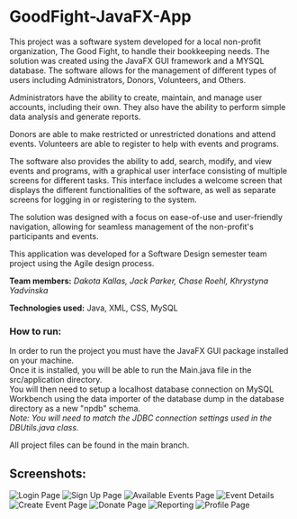 # GoodFight-JavaFX-App
This project was a software system developed for a local non-profit organization, The Good Fight, to handle their bookkeeping needs. The solution was created using the JavaFX GUI framework and a MYSQL database. The software allows for the management of different types of users including Administrators, Donors, Volunteers, and Others.

Administrators have the ability to create, maintain, and manage user accounts, including their own. They also have the ability to perform simple data analysis and generate reports.

Donors are able to make restricted or unrestricted donations and attend events. Volunteers are able to register to help with events and programs.

The software also provides the ability to add, search, modify, and view events and programs, with a graphical user interface consisting of multiple screens for different tasks. This interface includes a welcome screen that displays the different functionalities of the software, as well as separate screens for logging in or registering to the system.

The solution was designed with a focus on ease-of-use and user-friendly navigation, allowing for seamless management of the non-profit's participants and events.

This application was developed for a Software Design semester team project using the 
Agile design process.

**Team members:** _Dakota Kallas, Jack Parker, Chase Roehl, Khrystyna Yadvinska_

**Technologies used:** Java, XML, CSS, MySQL

### How to run:
In order to run the project you must have the JavaFX GUI package installed on your machine.
<br />Once it is installed, you will be able to run the Main.java file in the src/application
directory.
<br />You will then need to setup a localhost database connection on MySQL Workbench using the data
importer of the database dump in the database directory as a new "npdb" schema.
<br />_Note: You will need to match the JDBC connection settings used in the DBUtils.java class._

All project files can be found in the main branch.

## Screenshots: 
![Login Page](https://github.com/dakota-kallas/GoodFight-JavaFX-App/blob/main/Screenshots/LoginPage.PNG)
![Sign Up Page](https://github.com/dakota-kallas/GoodFight-JavaFX-App/blob/main/Screenshots/SignUpPage.PNG)
![Available Events Page](https://github.com/dakota-kallas/GoodFight-JavaFX-App/blob/main/Screenshots/AvailableEvents.PNG)
![Event Details](https://github.com/dakota-kallas/GoodFight-JavaFX-App/blob/main/Screenshots/EventDetails.PNG)
![Create Event Page](https://github.com/dakota-kallas/GoodFight-JavaFX-App/blob/main/Screenshots/CreateEvent.PNG)
![Donate Page](https://github.com/dakota-kallas/GoodFight-JavaFX-App/blob/main/Screenshots/DonatePage.PNG)
![Reporting](https://github.com/dakota-kallas/GoodFight-JavaFX-App/blob/main/Screenshots/Reporting.PNG)
![Profile Page](https://github.com/dakota-kallas/GoodFight-JavaFX-App/blob/main/Screenshots/Profile.PNG)

